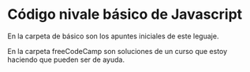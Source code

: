 # Código nivale básico de Javascript

En la carpeta de básico son los apuntes iniciales de este leguaje.

En la carpeta freeCodeCamp son soluciones de un curso que estoy haciendo que pueden ser de ayuda.
